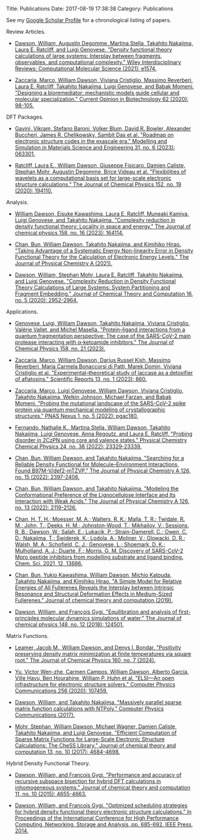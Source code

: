 Title: Publications
Date: 2017-08-19 17:38:38
Category: Publications

See my [Google Scholar Profile](https://scholar.google.com/citations?user=WeydmtUAAAAJ&hl=en&oi=sra)
for a chronological listing of papers.

Review Articles.

- [Dawson, William, Augustin Degomme, Martina Stella, Takahito Nakajima, Laura E. Ratcliff, and Luigi Genovese. "Density functional theory calculations of large systems: Interplay between fragments, observables, and computational complexity." Wiley Interdisciplinary Reviews: Computational Molecular Science (2021): e1574.](https://doi.org/10.1002/wcms.1574)

- [Zaccaria, Marco, William Dawson, Viviana Cristiglio, Massimo Reverberi,
Laura E. Ratcliff, Takahito Nakajima, Luigi Genovese, and Babak Momeni.
"Designing a bioremediator: mechanistic models guide cellular and molecular
specialization." Current Opinion in Biotechnology 62 (2020): 98-105.
](https://doi.org/10.1016/j.copbio.2019.09.006)

DFT Packages.

- [Gavini, Vikram, Stefano Baroni, Volker Blum, David R. Bowler, Alexander Buccheri, James R. Chelikowsky, Sambit Das et al. "Roadmap on electronic structure codes in the exascale era." Modelling and Simulation in Materials Science and Engineering 31, no. 6 (2023): 063301.](https://doi.org/10.1088/1361-651X/acdf06)

- [Ratcliff, Laura E., William Dawson, Giuseppe Fisicaro, Damien Caliste, 
Stephan Mohr, Augustin Degomme, Brice Videau et al. "Flexibilities of 
wavelets as a computational basis set for large-scale electronic structure 
calculations." The Journal of Chemical Physics 152, no. 19 (2020): 
194110.](https://doi.org/10.1063/5.0004792)

Analysis.

- [William Dawson, Eisuke Kawashima, Laura E. Ratcliff, Muneaki Kamiya, Luigi Genovese, and Takahito Nakajima. "Complexity reduction in density functional theory: Locality in space and energy." The Journal of chemical physics 158, no. 16 (2023): 164114.](https://doi.org/10.1063/5.0142652)

- [Chan, Bun, William Dawson, Takahito Nakajima, and Kimihiko Hirao. "Taking Advantage of a Systematic Energy Non-linearity Error in Density Functional Theory for the Calculation of Electronic Energy Levels." The Journal of Physical Chemistry A (2021).](https://doi.org/10.1021/acs.jpca.1c06723)

- [Dawson, William, Stephan Mohr, Laura E. Ratcliff, Takahito Nakajima, 
and Luigi Genovese. "Complexity Reduction in Density Functional Theory 
Calculations of Large Systems: System Partitioning and Fragment 
Embedding." Journal of Chemical Theory and Computation 16, no. 5 (2020): 
2952-2964.](https://doi.org/10.1021/acs.jctc.9b01152)

Applications.

- [Genovese, Luigi, William Dawson, Takahito Nakajima, Viviana Cristiglio, Valérie Vallet, and Michel Masella. "Protein–ligand interactions from a quantum fragmentation perspective: The case of the SARS-CoV-2 main protease interacting with α-ketoamide inhibitors." The Journal of Chemical Physics 158, no. 21 (2023).](https://doi.org/10.1063/5.0148064)

- [Zaccaria, Marco, William Dawson, Darius Russel Kish, Massimo Reverberi, Maria Carmela Bonaccorsi di Patti, Marek Domin, Viviana Cristiglio et al. "Experimental–theoretical study of laccase as a detoxifier of aflatoxins." Scientific Reports 13, no. 1 (2023): 860.](https://doi.org/10.1038/s41598-023-27519-1)

- [Zaccaria, Marco, Luigi Genovese, William Dawson, Viviana Cristiglio, Takahito Nakajima, Welkin Johnson, Michael Farzan, and Babak Momeni. "Probing the mutational landscape of the SARS-CoV-2 spike protein via quantum mechanical modeling of crystallographic structures." PNAS Nexus 1, no. 5 (2022): pgac180.](https://doi.org/10.1093/pnasnexus/pgac180)

- [Fernando, Nathalie K., Martina Stella, William Dawson, Takahito Nakajima, Luigi Genovese, Anna Regoutz, and Laura E. Ratcliff. "Probing disorder in 2CzPN using core and valence states." Physical Chemistry Chemical Physics 24, no. 38 (2022): 23329-23339.](https://doi.org/10.1039/D2CP02638D)

- [Chan, Bun, William Dawson, and Takahito Nakajima. "Searching for a Reliable Density Functional for Molecule–Environment Interactions, Found B97M-V/def2-mTZVP." The Journal of Physical Chemistry A 126, no. 15 (2022): 2397-2406.](https://doi.org/10.1021/acs.jpca.2c02032)

- [Chan, Bun, William Dawson, and Takahito Nakajima. "Modeling the Conformational Preference of the Lignocellulose Interface and Its Interaction with Weak Acids." The Journal of Physical Chemistry A 126, no. 13 (2022): 2119-2126.](https://doi.org/10.1021/acs.jpca.2c00308)

- [Chan, H. T. H.; Moesser, M. A.; Walters, R. K.; Malla, T. R.; Twidale, R. M.; John, T.; Deeks, H. M.; Johnston-Wood, T.; Mikhailov, V.; Sessions, R. B.; Dawson, W.; Salah, E.; Lukacik, P.; Strain-Damerell, C.; Owen, C. D.; Nakajima, T.; Świderek, K.; Lodola, A.; Moliner, V.; Glowacki, D. R.; Walsh, M. A.; Schofield, C. J.; Genovese, L.; Shoemark, D. K.; Mulholland, A. J.; Duarte, F.; Morris, G. M. Discovery of SARS-CoV-2 Mpro peptide inhibitors from modelling substrate and ligand binding. Chem. Sci. 2021, 12, 13686.](https://doi.org/10.1039/D1SC03628A)

- [Chan, Bun, Yukio Kawashima, William Dawson, Michio Katouda,
Takahito Nakajima, and Kimihiko Hirao. "A Simple Model for Relative Energies of
All Fullerenes Reveals the Interplay between Intrinsic Resonance and Structural
Deformation Effects in Medium-Sized Fullerenes." Journal of chemical theory and
computation (2019).
](https://doi.org/10.1021/acs.jctc.8b00981)

- [Dawson, William, and François Gygi. "Equilibration and analysis of
first-principles molecular dynamics simulations of water." The Journal of
chemical physics 148, no. 12 (2018): 124501.
](https://doi.org/10.1063/1.5018116)

Matrix Functions.

- [Leamer, Jacob M., William Dawson, and Denys I. Bondar. "Positivity preserving density matrix minimization at finite temperatures via square root." The Journal of Chemical Physics 160, no. 7 (2024).](https://doi.org/10.1063/5.0189864)

- [Yu, Victor Wen-zhe, Carmen Campos, William Dawson, Alberto García, Ville Havu, Ben Hourahine, William P. Huhn et al. "ELSI—An open infrastructure for electronic structure solvers." Computer Physics Communications 256 (2020): 107459.](https://doi.org/10.1016/j.cpc.2020.107459)

- [Dawson, William, and Takahito Nakajima. "Massively parallel sparse matrix
function calculations with NTPoly." Computer Physics Communications (2017).
](https://doi.org/10.1016/j.cpc.2017.12.010)

- [Mohr, Stephan, William Dawson, Michael Wagner, Damien Caliste, Takahito
Nakajima, and Luigi Genovese. "Efficient Computation of Sparse Matrix Functions
for Large-Scale Electronic Structure Calculations: The CheSS Library." Journal
of chemical theory and computation 13, no. 10 (2017): 4684-4698.
](https://doi.org/10.1021/acs.jctc.7b00348)

Hybrid Density Functional Theory.

- [Dawson, William, and Francois Gygi. "Performance and accuracy of recursive
subspace bisection for hybrid DFT calculations in inhomogeneous systems."
Journal of chemical theory and computation 11, no. 10 (2015): 4655-4663.
](https://doi.org/10.1021/acs.jctc.5b00826)

- [Dawson, William, and Francois Gygi. "Optimized scheduling strategies for
hybrid density functional theory electronic structure calculations." In
Proceedings of the International Conference for High Performance Computing,
Networking, Storage and Analysis, pp. 685-692. IEEE Press, 2014.
](https://doi.org/10.1109/SC.2014.61)
